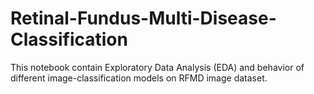# Retinal-Fundus-Multi-Disease-Classification
This notebook contain Exploratory Data Analysis (EDA) and behavior of different image-classification models on RFMD image dataset.

